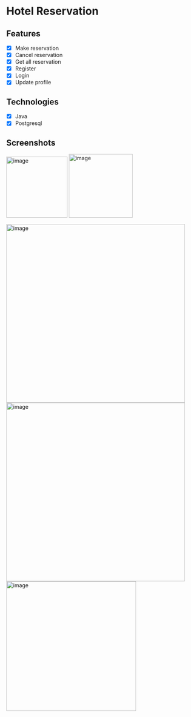 # Hotel Reservation

## Features

* [x] Make reservation
* [x] Cancel reservation
* [x] Get all reservation
* [x] Register
* [x] Login
* [x] Update profile

## Technologies

* [x] Java
* [x] Postgresql

## Screenshots

<img width="161" alt="image" src="https://github.com/sahinalp/HotelReservation/assets/112012287/fe707571-64b4-40b3-83c0-597576408108"> <img width="168" alt="image" src="https://github.com/sahinalp/HotelReservation/assets/112012287/9a72ef35-912f-4c62-9aab-75b872509ed3"> 

<img width="471" alt="image" src="https://github.com/sahinalp/HotelReservation/assets/112012287/63543fb0-5187-4616-9590-90af561f46ba">
<img width="471" alt="image" src="https://github.com/sahinalp/HotelReservation/assets/112012287/0c10d622-49f7-4f60-b9d6-65312afcdac9">
<img width="342" alt="image" src="https://github.com/sahinalp/HotelReservation/assets/112012287/0e3ee40c-3370-480c-8699-7eef54bb38df">




